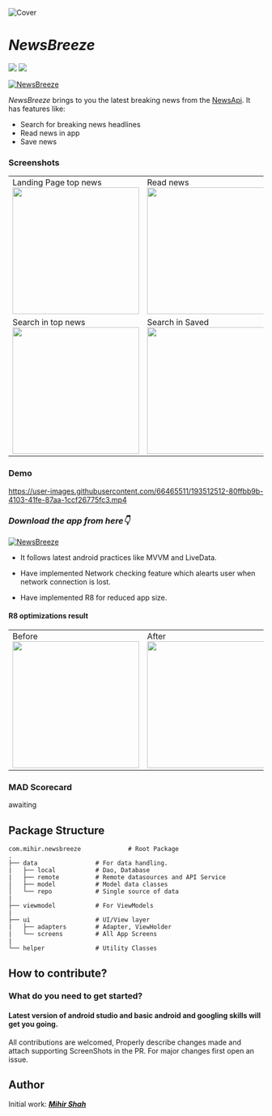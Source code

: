 ![Cover](https://user-images.githubusercontent.com/66465511/193518237-74a0fe4d-e38c-4e99-9141-0e47efc8e81a.png)
# *NewsBreeze*
<p>
<img src="https://img.shields.io/badge/Android-3DDC84?style=for-the-badge&logo=android&logoColor=white"/>  
<img src="https://img.shields.io/badge/Kotlin-0095D5?&style=for-the-badge&logo=kotlin&logoColor=white"/>

[![NewsBreeze](https://img.shields.io/badge/NewsBreeze✅-APK-red.svg?style=for-the-badge&logo=android)](https://github.com/Miihir79/newsBreeze/releases/tag/1.0.0)

</p>

*NewsBreeze* brings to you the latest breaking news from the <a href="https://newsapi.org/">NewsApi</a>.
It has features like:
- Search for breaking news headlines
- Read news in app
- Save news


### Screenshots
<table>
  <tr>
    <td>Landing Page top news <img src="https://user-images.githubusercontent.com/66465511/193511320-2ccef969-2dbf-4b2d-92d8-2aca56301b00.jpg" width="250">
    <td>Read news <img src="https://user-images.githubusercontent.com/66465511/193511324-5d3c2a56-a643-4b80-b30a-44de7b4316ac.jpg" width="250">
    <td>Saved <img src="https://user-images.githubusercontent.com/66465511/193511326-8fff082e-9676-45f0-8253-2033d03cba5c.jpg" width="250">
  <tr>
    <td>Search in top news <img src="https://user-images.githubusercontent.com/66465511/193511329-b5f6b7d4-4bde-4ef5-af5b-867ae9cf42ed.jpg" width="250">
    <td>Search in Saved <img src="https://user-images.githubusercontent.com/66465511/193511332-a841a267-839d-4fd5-a02a-be29573fe338.jpg" width="250">
    <td>No connection error <img src="https://user-images.githubusercontent.com/66465511/193512129-ad9e2866-343a-4e20-9fb7-33cc9bc9c5ff.jpg" width="250">
</table>

### Demo

https://user-images.githubusercontent.com/66465511/193512512-80ffbb9b-4103-41fe-87aa-1ccf26775fc3.mp4


### ***Download the app from here👇***
[![NewsBreeze](https://img.shields.io/badge/NewsBreeze✅-APK-red.svg?style=for-the-badge&logo=android)](https://github.com/Miihir79/newsBreeze/releases/tag/1.0.0)


- It follows latest android practices like MVVM and LiveData.

- Have implemented Network checking feature which alearts user when network connection is lost.

- Have implemented R8 for reduced app size.

#### R8 optimizations result
  <table>
  <tr>
    <td>Before <br> <img src="https://user-images.githubusercontent.com/66465511/193511189-494c5928-03da-42c8-ac97-aea5eeb62ebe.jpg" width="250">
    <td>After <br> <img src="https://user-images.githubusercontent.com/66465511/193511030-07edf818-a268-4a08-8ade-b0c1776dae30.jpg" width="250">
 </table>

### MAD Scorecard
awaiting

## Package Structure
    
    com.mihir.newsbreeze             # Root Package
    .
    ├── data                # For data handling.
    |   ├── local           # Dao, Database
    |   ├── remote          # Remote datasources and API Service
    │   ├── model           # Model data classes
    │   └── repo            # Single source of data
    |
    ├── viewmodel           # For ViewModels
    |
    ├── ui                  # UI/View layer
    |   ├── adapters        # Adapter, ViewHolder 
    |   └── screens         # All App Screens 
    |
    └── helper              # Utility Classes
    

## How to contribute?
### What do you need to get started?
#### Latest version of android studio and basic android and googling skills will get you going.
All contributions are welcomed, Properly describe changes made and attach supporting ScreenShots in the PR. For major changes first open an issue.

## Author
Initial work: <a href="https://github.com/Miihir79">***Mihir Shah***</a> <br>

